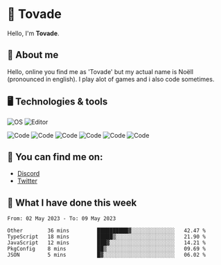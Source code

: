 # 👋 Tovade
Hello, I'm **Tovade**.

## 🤵 About me

Hello, online you find me as 'Tovade' but my actual name is Noëll (pronounced in english). I play alot of games and i also code sometimes.

## 🖥️ Technologies & tools

![OS](https://img.shields.io/badge/OS-Windows-informational?style=flat&logo=OS&logoColor=white&color=2bbc8a)
![Editor](https://img.shields.io/badge/Editor-VScode-informational?style=flat&logo=Editor&logoColor=white&color=2bbc8a)

![Code](https://img.shields.io/badge/Code-Javascript-informational?style=flat&logo=Code&logoColor=white&color=2bbc8a)
![Code](https://img.shields.io/badge/Code-Nodejs-informational?style=flat&logo=Code&logoColor=white&color=2bbc8a)
![Code](https://img.shields.io/badge/Code-Typescript-informational?style=flat&logo=Code&logoColor=white&color=2bbc8a) 
![Code](https://img.shields.io/badge/Code-HTML-informational?style=flat&logo=Code&logoColor=white&color=2bbc8a)
![Code](https://img.shields.io/badge/Code-CSS-informational?style=flat&logo=Code&logoColor=white&color=2bbc8a)
![Code](https://img.shields.io/badge/Code-React-informational?style=flat&logo=Code&logoColor=white&color=2bbc8a)

## 👭 You can find me on:
- [Discord](https://discord.gg/y3eQ8wraD5)
- [Twitter](https://twitter.com/tovados)
## 📰 What I have done this week
<!--START_SECTION:waka-->

```text
From: 02 May 2023 - To: 09 May 2023

Other        36 mins         ██████████▓░░░░░░░░░░░░░░   42.47 %
TypeScript   18 mins         █████▒░░░░░░░░░░░░░░░░░░░   21.90 %
JavaScript   12 mins         ███▓░░░░░░░░░░░░░░░░░░░░░   14.21 %
PkgConfig    8 mins          ██▒░░░░░░░░░░░░░░░░░░░░░░   09.69 %
JSON         5 mins          █▓░░░░░░░░░░░░░░░░░░░░░░░   06.02 %
```

<!--END_SECTION:waka-->
